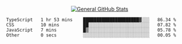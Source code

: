 <p align="center">
  <a href="https://github.com/AndyDevv">
    <img src="https://github-readme-stats.vercel.app/api?username=AndyDevv&custom_title=General%20GitHub%20Stats&theme=aura_dark" alt="General GitHub Stats">
  </a>
</p>

<!--START_SECTION:waka-->

```text
TypeScript   1 hr 53 mins    █████████████████████▓░░░   86.34 %
CSS          10 mins         ██░░░░░░░░░░░░░░░░░░░░░░░   07.82 %
JavaScript   7 mins          █▒░░░░░░░░░░░░░░░░░░░░░░░   05.78 %
Other        0 secs          ░░░░░░░░░░░░░░░░░░░░░░░░░   00.05 %
```

<!--END_SECTION:waka-->
